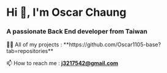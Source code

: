<h1>Hi 👋, I'm Oscar Chaung</h1>
<h3>A passionate Back End developer from Taiwan</h3>
👨‍💻 All of my projects  : **https://github.com/Oscar1105-base?tab=repositories**

📫 How to reach me     : **j3217542@gmail.com**

